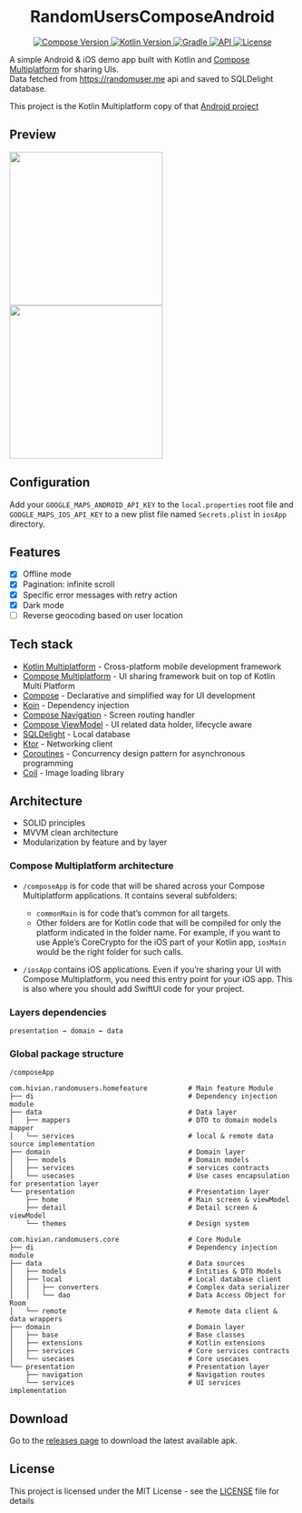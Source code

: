 <h1 align="center">RandomUsersComposeAndroid</h1>

<p align="center">
  <a href="https://developer.android.com/jetpack/compose">
    <img src="https://img.shields.io/badge/compose-1.6.11-brightgreen" alt="Compose Version">
  </a>
  <a href="https://kotlinlang.org/docs/whatsnew18.html">
    <img src="https://img.shields.io/badge/kotlin-2.1.20-blue" alt="Kotlin Version">
  </a>
  <a href="https://docs.gradle.org/8.8/release-notes.html">
    <img src="https://img.shields.io/badge/gradle-8.8.2-blue" alt="Gradle">
  </a>
  <a href="https://developer.android.com/about/versions/nougat/android-7.0">
    <img src="https://img.shields.io/badge/API-24%2B-blue" alt="API">
  </a>
  <a href="https://github.com/hivian/Android-Compose-MVVM/blob/master/LICENSE">
    <img src="https://img.shields.io/badge/License-MIT-green" alt="License">
  </a>
</p>


A simple Android & iOS demo app built with Kotlin and <a href="https://www.jetbrains.com/lp/compose-multiplatform">Compose Multiplatform</a> for sharing UIs. <br/>
Data fetched from https://randomuser.me api and saved to SQLDelight database.
 
This project is the Kotlin Multiplatform copy of that <a href="https://github.com/hivian/RandomUsersComposeAndroid">Android project</a>

## Preview
<p>
  <img src="https://github.com/hivian/RandomUsersComposeAndroid/blob/master/preview1.gif" width="270"/>
  <img src="https://github.com/hivian/RandomUsersComposeAndroid/blob/master/preview2.gif" width="270"/>
</p>

## Configuration

Add your `GOOGLE_MAPS_ANDROID_API_KEY` to the `local.properties` root file and `GOOGLE_MAPS_IOS_API_KEY` to a new plist file named `Secrets.plist` in `iosApp` directory.

## Features

- [x] Offline mode
- [x] Pagination: infinite scroll
- [x] Specific error messages with retry action
- [x] Dark mode
- [ ] Reverse geocoding based on user location

## Tech stack

* [Kotlin Multiplatform](https://kotlinlang.org/docs/multiplatform.html) - Cross-platform mobile development framework
* [Compose Multiplatform](https://www.jetbrains.com/fr-fr/lp/compose-multiplatform) - UI sharing framework buit on top of Kotlin Multi Platform
* [Compose](https://developer.android.com/jetpack/compose) - Declarative and simplified way for UI development
* [Koin](https://insert-koin.io/docs/quickstart/android/) - Dependency injection
* [Compose Navigation](https://developer.android.com/develop/ui/compose/navigation?hl=fr) - Screen routing handler
* [Compose ViewModel](https://developer.android.com/topic/libraries/architecture/viewmodel) - UI related data holder, lifecycle aware
* [SQLDelight](https://cashapp.github.io/sqldelight/2.0.2/android_sqlite) - Local database
* [Ktor](https://ktor.io) - Networking client
* [Coroutines](https://developer.android.com/topic/libraries/architecture/coroutines) - Concurrency design pattern for asynchronous programming
* [Coil](https://coil-kt.github.io/coil/) - Image loading library

## Architecture

* SOLID principles
* MVVM clean architecture
* Modularization by feature and by layer

### Compose Multiplatform architecture

* `/composeApp` is for code that will be shared across your Compose Multiplatform applications.
  It contains several subfolders:
  - `commonMain` is for code that’s common for all targets.
  - Other folders are for Kotlin code that will be compiled for only the platform indicated in the folder name.
    For example, if you want to use Apple’s CoreCrypto for the iOS part of your Kotlin app,
    `iosMain` would be the right folder for such calls.

* `/iosApp` contains iOS applications. Even if you’re sharing your UI with Compose Multiplatform, 
  you need this entry point for your iOS app. This is also where you should add SwiftUI code for your project.

### Layers dependencies
```
presentation → domain ← data
```
  
### Global package structure

`/composeApp`
```                                               
com.hivian.randomusers.homefeature          # Main feature Module
├── di                                      # Dependency injection module
├── data                                    # Data layer
│   ├── mappers                             # DTO to domain models mapper
│   └── services                            # local & remote data source implementation
├── domain                                  # Domain layer
│   ├── models                              # Domain models
│   ├── services                            # services contracts
│   └── usecases                            # Use cases encapsulation for presentation layer
└── presentation                            # Presentation layer
    ├── home                                # Main screen & viewModel
    ├── detail                              # Detail screen & viewModel
    └── themes                              # Design system

com.hivian.randomusers.core                 # Core Module
├── di                                      # Dependency injection module
├── data                                    # Data sources
│   ├── models                              # Entities & DTO Models
│   ├── local                               # Local database client
│   │   ├── converters                      # Complex data serializer
│   │   └── dao                             # Data Access Object for Room
│   └── remote                              # Remote data client & data wrappers
├── domain                                  # Domain layer
│   ├── base                                # Base classes
│   ├── extensions                          # Kotlin extensions
│   ├── services                            # Core services contracts
│   └── usecases                            # Core usecases
└── presentation                            # Presentation layer
    ├── navigation                          # Navigation routes
    └── services                            # UI services implementation
```


## Download

Go to the [releases page](https://github.com/hivian/Android-Compose-MVVM/releases) to download the latest available apk.

## License

This project is licensed under the MIT License - see the [LICENSE](LICENSE) file for details

